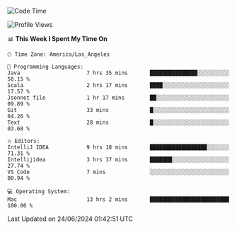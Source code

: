 <!--START_SECTION:waka-->
![Code Time](http://img.shields.io/badge/Code%20Time-1%2C067%20hrs%2028%20mins-blue)

![Profile Views](http://img.shields.io/badge/Profile%20Views-0-blue)

📊 **This Week I Spent My Time On** 

```text
🕑︎ Time Zone: America/Los_Angeles

💬 Programming Languages: 
Java                     7 hrs 35 mins       ███████████████░░░░░░░░░░   58.15 % 
Scala                    2 hrs 17 mins       ████░░░░░░░░░░░░░░░░░░░░░   17.57 % 
Jsonnet file             1 hr 17 mins        ██░░░░░░░░░░░░░░░░░░░░░░░   09.89 % 
Git                      33 mins             █░░░░░░░░░░░░░░░░░░░░░░░░   04.26 % 
Text                     28 mins             █░░░░░░░░░░░░░░░░░░░░░░░░   03.68 % 

🔥 Editors: 
IntelliJ IDEA            9 hrs 18 mins       ██████████████████░░░░░░░   71.31 % 
Intellijidea             3 hrs 37 mins       ███████░░░░░░░░░░░░░░░░░░   27.74 % 
VS Code                  7 mins              ░░░░░░░░░░░░░░░░░░░░░░░░░   00.94 % 

💻 Operating System: 
Mac                      13 hrs 2 mins       █████████████████████████   100.00 % 
```


 Last Updated on 24/06/2024 01:42:51 UTC
<!--END_SECTION:waka-->
